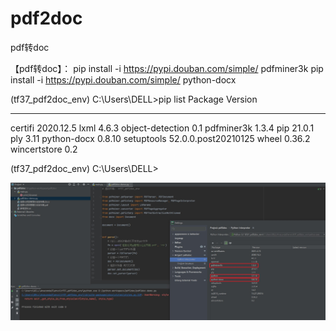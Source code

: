 # pdf2doc
pdf转doc



【pdf转doc】：
pip install -i https://pypi.douban.com/simple/ pdfminer3k
pip install -i https://pypi.douban.com/simple/ python-docx


(tf37_pdf2doc_env) C:\Users\DELL>pip list
Package          Version
---------------- -------------------
certifi          2020.12.5
lxml             4.6.3
object-detection 0.1
pdfminer3k       1.3.4
pip              21.0.1
ply              3.11
python-docx      0.8.10
setuptools       52.0.0.post20210125
wheel            0.36.2
wincertstore     0.2

(tf37_pdf2doc_env) C:\Users\DELL>



<img width="auto"  height="auto"  src="./虚拟环境截图（pdf转doc）.jpg" >